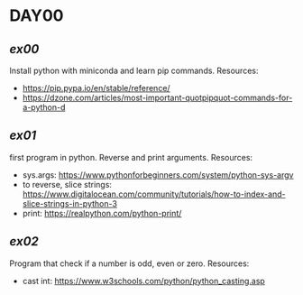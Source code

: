 # DAY00

## *ex00*
Install python with miniconda and learn pip commands. Resources:
- https://pip.pypa.io/en/stable/reference/
- https://dzone.com/articles/most-important-quotpipquot-commands-for-a-python-d
## *ex01*
first program in python. Reverse and print arguments. Resources:
- sys.args: https://www.pythonforbeginners.com/system/python-sys-argv
- to reverse, slice strings: https://www.digitalocean.com/community/tutorials/how-to-index-and-slice-strings-in-python-3
- print: https://realpython.com/python-print/
## *ex02*
Program that check if a number is odd, even or zero. Resources:
- cast int: https://www.w3schools.com/python/python_casting.asp
